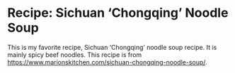 # Recipe: Sichuan ‘Chongqing’ Noodle Soup
This is my favorite recipe, Sichuan ‘Chongqing’ noodle soup recipe. It is mainly spicy beef noodles. This recipe is from https://www.marionskitchen.com/sichuan-chongqing-noodle-soup/.
